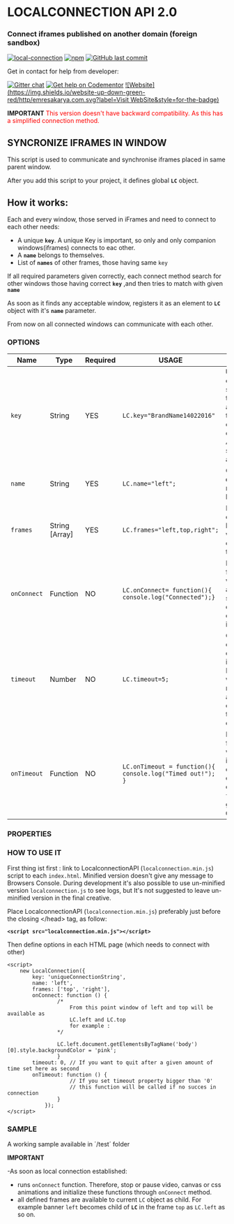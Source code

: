 # LOCALCONNECTION API 2.0


### Connect iframes published on another domain (foreign sandbox)



[![local-connection](https://img.shields.io/npm/v/local-connection.svg?style=for-the-badge)]()
[![npm](https://img.shields.io/npm/l/local-connection.svg?style=for-the-badge)]()
[![GitHub last commit](https://img.shields.io/github/last-commit/softberry/Local-Connection.svg?style=for-the-badge)]()

Get in contact for help from developer:

[![Gitter chat](https://badges.gitter.im/gitterHQ/gitter.png)](https://gitter.im/Local-Connection/Lobby)
[![Get help on Codementor](https://cdn.codementor.io/badges/get_help_github.svg)](https://www.codementor.io/emresakarya?utm_source=github&utm_medium=button&utm_term=emresakarya&utm_campaign=github)
[![Website](https://img.shields.io/website-up-down-green-red/http/emresakarya.com.svg?label=Visit WebSite&style=for-the-badge)](http://www.emresakarya.com/local-connection/)



**IMPORTANT** <span style="color:red">This version doesn't have backward compatibility. As this has a simplified connection method.</span>
## SYNCRONIZE IFRAMES IN WINDOW

This script is used to communicate and synchronise iframes placed in same parent window.

After you add this script to your project, it defines global **`LC`** object.
## How it works:

Each and every window, those served in iFrames and need to connect to each other needs:

- A unique **`key`**. A unique Key is important, so only and only companion windows(iframes) connects to eac other.
- A **`name`** belongs to themselves.
- List of **`names`** of other frames, those having same `key`

If all required parameters given correctly, each connect method search for other windows those having correct **`key`** ,and then tries to match with given **`name`**

As soon as it finds any acceptable window, registers it as an element to **`LC`** object with it's **`name`** parameter.

From now on all connected windows can communicate with each other.

### OPTIONS
|Name|Type| Required|USAGE| Description |
|----|-----|---------|-----|-------|
|`key` | String | YES|`LC.key="BrandName14022016"`|**Unique** connection string. Set this value for all iframes that should communicate each other. Avoid using same key for all projects. |
|`name` | String | YES|`LC.name="left";`|Give a **different** name to each banner.|
|`frames` | String [Array] | YES|`LC.frames="left,top,right";`|Define name of all other banners that will be connected to.|
|`onConnect`|Function|NO|`LC.onConnect= function(){ console.log("Connected");}` |Define a function that will be called as soon as successfully connected to other iframes.|
|`timeout` | Number | NO|`LC.timeout=5;`| Quit trying to connect after defined time in seconds. Default is `0` which means no timeout and keeps continuously try to connect. |
|`onTimeout` | Function | NO|`LC.onTimeout = function(){ console.log("Timed out!"); }` | Define a function that will be called if timeout occurs. It will only be called if `timeout` is greater then `0`. |


### PROPERTIES

### HOW TO USE IT

First thing ist first : link to LocalconnectionAPI (`localconnection.min.js`) script to each `index.html`. 
Minified version doesn't give any message to Browsers Console.
During development it's also possible to use un-minified version `localconnection.js`  to see logs, 
but  It's not suggested to leave un-minified version in the final creative.

Place LocalconnectionAPI (`localconnection.min.js`) preferably just before the closing &lt;/head&gt; tag, as follow:

**`<script src="localconnection.min.js"></script>`**

Then define options in each HTML page (which needs to connect with other) 

    <script>
        new LocalConnection({
            key: 'uniqueConnectionString',
            name: 'left',
            frames: ['top', 'right'],
            onConnect: function () {
                    /*
                        From this point window of left and top will be available as
                        LC.left and LC.top
                        for example :
                    */
                    
                    LC.left.document.getElementsByTagName('body')[0].style.backgroundColor = 'pink';
                    }
            timeout: 0, // If you want to quit after a given amount of time set here as second 
            onTimeout: function () {
                        // If you set timeout property bigger than '0'
                        // this function will be called if no succes in connection
                    }
                });
    </script>
### SAMPLE

A working sample available in ´/test´ folder

**IMPORTANT**

-As soon as local connection established: 
 - runs `onConnect` function. Therefore, stop or pause video, canvas or css animations and initialize these functions through `onConnect` method.
 - all defined frames are available to current `LC` object as child. For example banner `left` becomes child of **`LC`** in the frame `top` as `LC.left` as so on.




